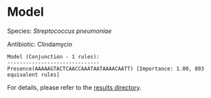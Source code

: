 
# Model

Species: *Streptococcus pneumoniae*

Antibiotic: Clindamycin

```
Model (Conjunction - 1 rules):
------------------------------
Presence(AAAAAGTACTCAACCAAATAATAAAACAATT) [Importance: 1.00, 893 equivalent rules]

```

For details, please refer to the [results directory](../../../../../results/scm_b/streptococcus%20pneumoniae/clindamycin/repeat_3/).

